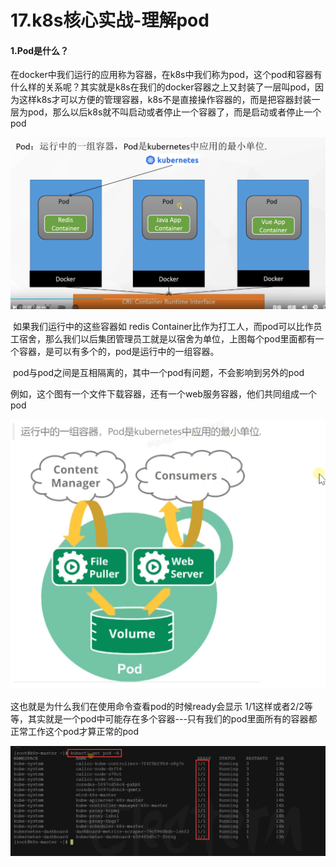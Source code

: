 # 17.k8s核心实战-理解pod



#### 1.Pod是什么？

​	在docker中我们运行的应用称为容器，在k8s中我们称为pod，这个pod和容器有什么样的关系呢？其实就是k8s在我们的docker容器之上又封装了一层叫pod，因为这样k8s才可以方便的管理容器，k8s不是直接操作容器的，而是把容器封装一层为pod，那么以后k8s就不叫启动或者停止一个容器了，而是启动或者停止一个pod

![1650769129939](../../.vuepress/public/images/1650769129939.png)



​	如果我们运行中的这些容器如 redis Container比作为打工人，而pod可以比作员工宿舍，那么我们以后集团管理员工就是以宿舍为单位，上图每个pod里面都有一个容器，是可以有多个的，pod是运行中的一组容器。

​	pod与pod之间是互相隔离的，其中一个pod有问题，不会影响到另外的pod





例如，这个图有一个文件下载容器，还有一个web服务容器，他们共同组成一个pod

![1650769880595](../../.vuepress/public/images/1650769880595.png)





这也就是为什么我们在使用命令查看pod的时候ready会显示 1/1这样或者2/2等等，其实就是一个pod中可能存在多个容器---只有我们的pod里面所有的容器都正常工作这个pod才算正常的pod

![1650770152854](../../.vuepress/public/images/1650770152854.png)







































































































































































































